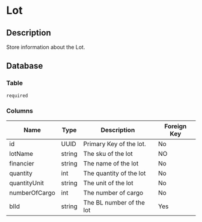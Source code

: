 # Lot

## Description

Store information about the Lot.

## Database

### Table

`required`

### Columns

| Name          | Type   | Description              | Foreign Key |
|---------------|--------|--------------------------|-------------|
| id            | UUID   | Primary Key of the lot.  | No          |
| lotName       | string | The sku of the lot       | NO          |
| financier     | string | The name of the lot      | No          |
| quantity      | int    | The quantity of the lot  | No          |
| quantityUnit  | string | The unit of the lot      | No          |
| numberOfCargo | int    | The number of cargo      | No          |
| blId          | string | The BL number of the lot | Yes         |
